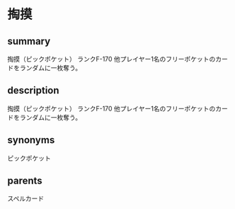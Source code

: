 # 掏摸

## summary
掏摸（ピックポケット）
ランクF-170
他プレイヤー1名のフリーポケットのカードをランダムに一枚奪う。
## description
掏摸（ピックポケット）
ランクF-170
他プレイヤー1名のフリーポケットのカードをランダムに一枚奪う。
## synonyms
ピックポケット
## parents
スペルカード

